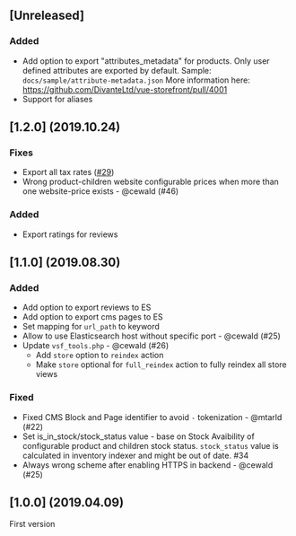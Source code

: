 ## [Unreleased]

### Added
- Add option to export "attributes_metadata" for products. Only user defined attributes are exported by default.
Sample: `docs/sample/attribute-metadata.json`
More information here:  https://github.com/DivanteLtd/vue-storefront/pull/4001
- Support for aliases

## [1.2.0] (2019.10.24)

### Fixes 
- Export all tax rates ([#29](https://github.com/DivanteLtd/magento1-vsbridge-indexer/issues/29))
- Wrong product-children website configurable prices when more than one website-price exists - @cewald (#46)

### Added
- Export ratings for reviews

## [1.1.0] (2019.08.30)

### Added
- Add option to export reviews to ES
- Add option to export cms pages to ES
- Set mapping for `url_path` to keyword
- Allow to use Elasticsearch host without specific port - @cewald (#25)
- Update `vsf_tools.php` - @cewald (#26)
  - Add `store` option to `reindex` action
  - Make `store` optional for `full_reindex` action to fully reindex all store views

### Fixed
- Fixed CMS Block and Page identifier to avoid `-` tokenization - @mtarld (#22)
- Set is_in_stock/stock_status value - base on Stock Avaibility of configurable product and children stock status. `stock_status` value is calculated in inventory indexer and might be out of date. #34
- Always wrong scheme after enabling HTTPS in backend - @cewald (#25)

## [1.0.0] (2019.04.09)
First version
